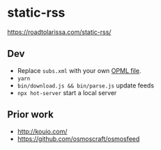 # static-rss

https://roadtolarissa.com/static-rss/

## Dev

- Replace `subs.xml` with your own [OPML file](https://blog.feedly.com/opml/).
- `yarn`
- `bin/download.js && bin/parse.js` update feeds
- `npx hot-server` start a local server

## Prior work

- http://kouio.com/
- https://github.com/osmoscraft/osmosfeed



